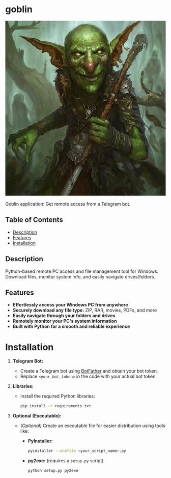 # goblin

<img src="goblin.jpg" alt="Image Alt Text" width="100%" height="550">




Goblin application: Get remote access from a Telegram bot.

## Table of Contents

- [Description](#description)
- [Features](#features)
- [Installation](#installation)



## Description

Python-based remote PC access and file management tool for Windows. Download files, monitor system info, and easily navigate drives/folders.

## Features

- **Effortlessly access your Windows PC from anywhere**
- **Securely download any file type:** ZIP, RAR, movies, PDFs, and more
- **Easily navigate through your folders and drives**
- **Remotely monitor your PC's system information**
- **Built with Python for a smooth and reliable experience**


# Installation

1. **Telegram Bot:**

   - Create a Telegram bot using [BotFather](https://telegram.me/BotFather) and obtain your bot token.
   - Replace `<your_bot_token>` in the code with your actual bot token. 

2. **Libraries:**

   - Install the required Python libraries:

     ```bash
     pip install -r requirements.txt
     ```

3. **Optional (Executable):**

   - _(Optional)_ Create an executable file for easier distribution using tools like:

     * **PyInstaller:**
       ```bash
       pyinstaller --onefile <your_script_name>.py 
       ```
     * **py2exe:** (requires a `setup.py` script)
       ```bash
       python setup.py py2exe 
       ``` 


